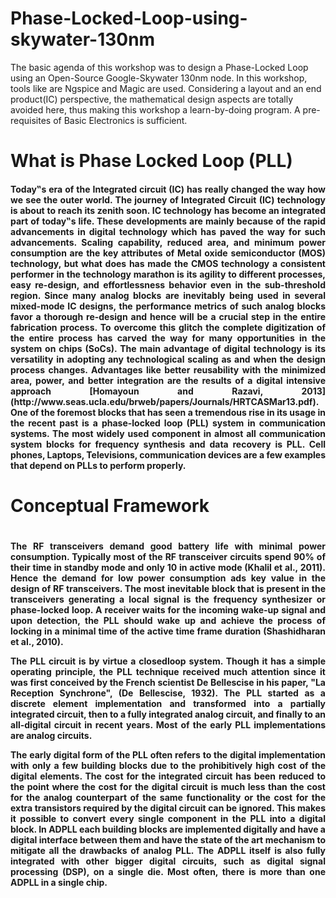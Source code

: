 <h1> Phase-Locked-Loop-using-skywater-130nm </h1>
The basic agenda of this workshop was to design a Phase-Locked Loop using an Open-Source Google-Skywater 130nm node. In this workshop, tools like are Ngspice and Magic are used. Considering a layout and an end product(IC) perspective, the mathematical design aspects are totally avoided here, thus making this workshop a learn-by-doing program. A pre-requisites of Basic Electronics is sufficient.


<h1> What is Phase Locked Loop (PLL) </h1>
<h4 align="justify">Today‟s era of the Integrated circuit (IC) has really changed the way how we see the outer world. The journey of Integrated Circuit (IC) technology is about to reach its zenith soon. IC technology has become an integrated part of today‟s life. These developments are mainly because of the rapid advancements in digital technology
which has paved the way for such advancements. Scaling capability, reduced area, and minimum power consumption are the key attributes of Metal oxide semiconductor (MOS) technology, but what does has made the CMOS technology a consistent performer in the technology marathon is its agility to different processes, easy re-design, and effortlessness behavior even in the sub-threshold region. Since many analog blocks are inevitably being used in several mixed-mode IC designs, the performance metrics of such analog blocks favor a thorough re-design and hence will be a crucial step in the entire fabrication process. To overcome this glitch the complete digitization of the entire process has carved the way for many opportunities in the system on chips (SoCs). The main advantage of digital technology is its versatility in adopting any technological scaling as and when the design process changes. Advantages like better reusability with the minimized area, power, and better integration are the results of a digital intensive approach [Homayoun and Razavi, 2013] (http://www.seas.ucla.edu/brweb/papers/Journals/HRTCASMar13.pdf). One of the foremost blocks that has seen a tremendous rise in its usage in the recent past is a phase-locked loop (PLL) system in communication systems. The most widely used component in almost all communication system blocks for frequency synthesis and data recovery is PLL. Cell phones, Laptops, Televisions, communication devices are a few examples that depend on PLLs to perform properly. </h4>

<h1> Conceptual Framework <h1>
<h4 align="justify">  The RF transceivers demand good battery life with
minimal power consumption. Typically most of the RF transceiver circuits spend
90% of their time in standby mode and only 10 in active mode (Khalil et al., 2011).
Hence the demand for low power consumption ads key value in the design of RF
transceivers. The most inevitable block that is present in the transceivers generating
a local signal is the frequency synthesizer or phase-locked loop.
A receiver waits for the incoming wake-up signal and upon detection, the PLL
should wake up and achieve the process of locking in a minimal time of the active
time frame duration (Shashidharan et al., 2010). 
  
  The PLL circuit is by virtue a closedloop system. Though it has a simple operating principle, the PLL technique received much
attention since it was first conceived by the French scientist De Bellescise in his
paper, "La Reception Synchrone", (De Bellescise, 1932). The PLL started as a
discrete element implementation and transformed into a partially integrated circuit,
then to a fully integrated analog circuit, and finally to an all-digital circuit in recent
years. Most of the early PLL implementations are analog circuits.

  The early digital form of the PLL often refers to the digital implementation with
only a few building blocks due to the prohibitively high cost of the digital elements.
The cost for the integrated circuit has been reduced to the point where the cost for
the digital circuit is much less than the cost for the analog counterpart of the same
functionality or the cost for the extra transistors required by the digital circuit can be
ignored. This makes it possible to convert every single component in the PLL into a
digital block.
  In ADPLL each building blocks are implemented digitally and have a
digital interface between them and have the state of the art mechanism to mitigate all
the drawbacks of analog PLL. The ADPLL itself is also fully integrated with other
bigger digital circuits, such as digital signal processing (DSP), on a single die. Most
  often, there is more than one ADPLL in a single chip. </h4>
